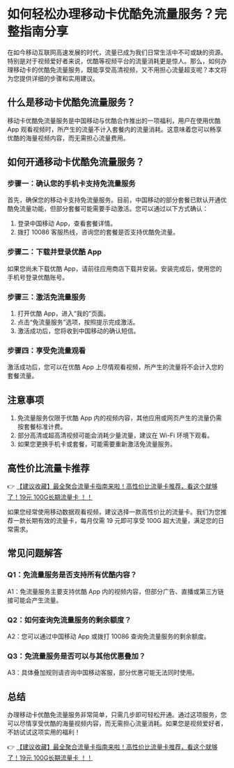 # 如何轻松办理移动卡优酷免流量服务？完整指南分享

在如今移动互联网高速发展的时代，流量已成为我们日常生活中不可或缺的资源。特别是对于视频爱好者来说，优酷等视频平台的流量消耗更是惊人。那么，如何办理移动卡的优酷免流量服务，既能享受高清视频，又不用担心流量超支呢？本文将为您提供详细的步骤和实用建议。

## 什么是移动卡优酷免流量服务？

移动卡优酷免流量服务是中国移动与优酷合作推出的一项福利，用户在使用优酷 App 观看视频时，所产生的流量不计入套餐内的流量消耗。这意味着您可以畅享优酷的海量视频内容，而无需担心流量费用。

## 如何开通移动卡优酷免流量服务？

### 步骤一：确认您的手机卡支持免流量服务
首先，确保您的移动卡支持免流量服务。目前，中国移动的部分套餐已默认开通优酷免流量功能，但部分套餐可能需要手动激活。您可以通过以下方式确认：
1. 登录中国移动 App，查看套餐详情。
2. 拨打 10086 客服热线，咨询您的套餐是否支持优酷免流量。

### 步骤二：下载并登录优酷 App
如果您尚未下载优酷 App，请前往应用商店下载并安装。安装完成后，使用您的手机号登录优酷账号。

### 步骤三：激活免流量服务
1. 打开优酷 App，进入“我的”页面。
2. 点击“免流量服务”选项，按照提示完成激活。
3. 激活成功后，您将收到中国移动的确认短信。

### 步骤四：享受免流量观看
激活成功后，您可以在优酷 App 上尽情观看视频，所产生的流量将不会计入您的套餐流量。

## 注意事项
1. 免流量服务仅限于优酷 App 内的视频内容，其他应用或网页产生的流量仍需按套餐标准计费。
2. 部分高清或超高清视频可能会消耗少量流量，建议在 Wi-Fi 环境下观看。
3. 如果您更换手机卡或套餐，可能需要重新激活免流量服务。

## 高性价比流量卡推荐
👉 [【建议收藏】最全聚合流量卡指南来啦！高性价比流量卡推荐，看这个就够了！19元 100G长期流量卡 ！！](https://bit.ly/Liuliangka)

如果您经常使用移动数据观看视频，建议选择一款高性价比的流量卡。我们为您推荐一款长期有效的流量卡，每月仅需 19 元即可享受 100G 超大流量，满足您的日常需求。

## 常见问题解答

### Q1：免流量服务是否支持所有优酷内容？
A1：免流量服务主要支持优酷 App 内的视频内容，但部分广告、直播或第三方链接可能会产生流量。

### Q2：如何查询免流量服务的剩余额度？
A2：您可以通过中国移动 App 或拨打 10086 查询免流量服务的剩余额度。

### Q3：免流量服务是否可以与其他优惠叠加？
A3：具体叠加规则请咨询中国移动客服，部分优惠可能无法同时使用。

## 总结
办理移动卡优酷免流量服务非常简单，只需几步即可轻松开通。通过这项服务，您可以尽情享受优酷的海量视频内容，而无需担心流量消耗。如果您是视频爱好者，不妨试试这项实用的福利！

👉 [【建议收藏】最全聚合流量卡指南来啦！高性价比流量卡推荐，看这个就够了！19元 100G长期流量卡 ！！](https://bit.ly/Liuliangka)